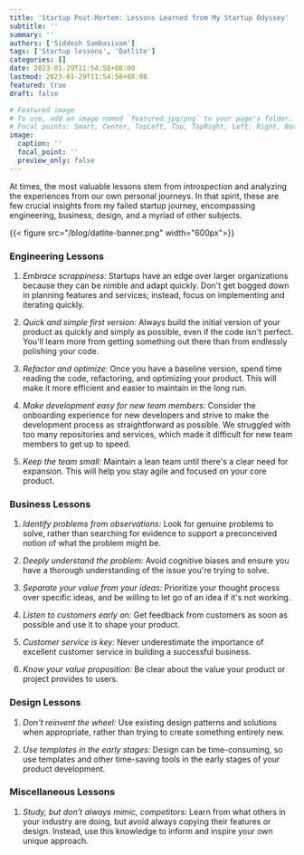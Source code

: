 ```yaml
---
title: 'Startup Post-Mortem: Lessons Learned from My Startup Odyssey'
subtitle: ''
summary: ''
authors: ['Siddesh Sambasivam']
tags: ['Startup lessons', 'Datlite']
categories: []
date: 2023-01-29T11:54:58+08:00
lastmod: 2023-01-29T11:54:58+08:00
featured: true
draft: false

# Featured image
# To use, add an image named `featured.jpg/png` to your page's folder.
# Focal points: Smart, Center, TopLeft, Top, TopRight, Left, Right, BottomLeft, Bottom, BottomRight.
image:
  caption: ''
  focal_point: ''
  preview_only: false
---
```


At times, the most valuable lessons stem from introspection and analyzing the experiences from our own personal journeys. In that spirit, these are few crucial insights from my failed startup journey, encompassing engineering, business, design, and a myriad of other subjects.

{{< figure src="/blog/datlite-banner.png" width="600px">}}

### Engineering Lessons

1. _Embrace scrappiness:_ Startups have an edge over larger organizations because they can be nimble and adapt quickly. Don't get bogged down in planning features and services; instead, focus on implementing and iterating quickly.

2. _Quick and simple first version:_ Always build the initial version of your product as quickly and simply as possible, even if the code isn't perfect. You'll learn more from getting something out there than from endlessly polishing your code.

3. _Refactor and optimize:_ Once you have a baseline version, spend time reading the code, refactoring, and optimizing your product. This will make it more efficient and easier to maintain in the long run.

4. _Make development easy for new team members:_ Consider the onboarding experience for new developers and strive to make the development process as straightforward as possible. We struggled with too many repositories and services, which made it difficult for new team members to get up to speed.

5. _Keep the team small:_ Maintain a lean team until there's a clear need for expansion. This will help you stay agile and focused on your core product.

### Business Lessons

1. _Identify problems from observations:_ Look for genuine problems to solve, rather than searching for evidence to support a preconceived notion of what the problem might be.

2. _Deeply understand the problem:_ Avoid cognitive biases and ensure you have a thorough understanding of the issue you're trying to solve.

3. _Separate your value from your ideas:_ Prioritize your thought process over specific ideas, and be willing to let go of an idea if it's not working.

4. _Listen to customers early on:_ Get feedback from customers as soon as possible and use it to shape your product.

5. _Customer service is key:_ Never underestimate the importance of excellent customer service in building a successful business.

6. _Know your value proposition:_ Be clear about the value your product or project provides to users.

### Design Lessons

1. _Don't reinvent the wheel:_ Use existing design patterns and solutions when appropriate, rather than trying to create something entirely new.

2. _Use templates in the early stages:_ Design can be time-consuming, so use templates and other time-saving tools in the early stages of your product development.

### Miscellaneous Lessons

1. _Study, but don't always mimic, competitors:_ Learn from what others in your industry are doing, but avoid always copying their features or design. Instead, use this knowledge to inform and inspire your own unique approach.
